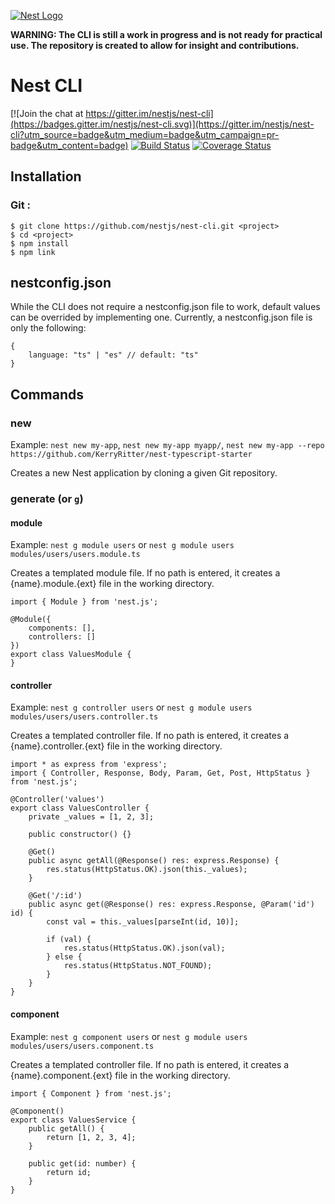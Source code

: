 [![Nest Logo](http://kamilmysliwiec.com/public/nest-logo.png)](http://kamilmysliwiec.com/)

**WARNING: The CLI is still a work in progress and is not ready for practical use. The repository is created to allow for insight and contributions.**

# Nest CLI

[![Join the chat at https://gitter.im/nestjs/nest-cli](https://badges.gitter.im/nestjs/nest-cli.svg)](https://gitter.im/nestjs/nest-cli?utm_source=badge&utm_medium=badge&utm_campaign=pr-badge&utm_content=badge)
[![Build Status](https://travis-ci.org/ThomRick/nest-cli.svg?branch=develop)](https://travis-ci.org/ThomRick/nest-cli)
[![Coverage Status](https://coveralls.io/repos/github/ThomRick/nest-cli/badge.svg?branch=develop)](https://coveralls.io/github/ThomRick/nest-cli?branch=develop)

## Installation

### Git :
```
$ git clone https://github.com/nestjs/nest-cli.git <project>
$ cd <project>
$ npm install
$ npm link
```

## nestconfig.json

While the CLI does not require a nestconfig.json file to work, default values can be overrided by implementing one. Currently, a nestconfig.json file is only the following:

```
{
    language: "ts" | "es" // default: "ts"
}
```

## Commands

### new
Example: `nest new my-app`, `nest new my-app myapp/`, `nest new my-app --repo https://github.com/KerryRitter/nest-typescript-starter`

Creates a new Nest application by cloning a given Git repository.

### generate (or `g`)

#### module
Example: `nest g module users` or `nest g module users modules/users/users.module.ts`

Creates a templated module file. If no path is entered, it creates a {name}.module.{ext} file in the working directory.

```
import { Module } from 'nest.js';

@Module({
    components: [],
    controllers: []
})
export class ValuesModule {
}
```

#### controller
Example: `nest g controller users` or `nest g module users modules/users/users.controller.ts`

Creates a templated controller file. If no path is entered, it creates a {name}.controller.{ext} file in the working directory.

```
import * as express from 'express';
import { Controller, Response, Body, Param, Get, Post, HttpStatus } from 'nest.js';

@Controller('values')
export class ValuesController {
    private _values = [1, 2, 3];

    public constructor() {}

    @Get()
    public async getAll(@Response() res: express.Response) {
        res.status(HttpStatus.OK).json(this._values);
    }

    @Get('/:id')
    public async get(@Response() res: express.Response, @Param('id') id) {
        const val = this._values[parseInt(id, 10)];

        if (val) {
            res.status(HttpStatus.OK).json(val);
        } else {
            res.status(HttpStatus.NOT_FOUND);
        }
    }
}
```

#### component
Example: `nest g component users` or `nest g module users modules/users/users.component.ts`

Creates a templated controller file. If no path is entered, it creates a {name}.component.{ext} file in the working directory.

```
import { Component } from 'nest.js';

@Component()
export class ValuesService {
    public getAll() {
        return [1, 2, 3, 4];
    }

    public get(id: number) {
        return id;
    }
}
```
